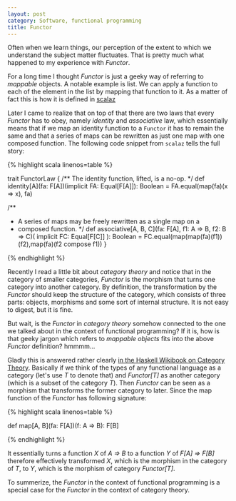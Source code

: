 ```yaml
---
layout: post
category: Software, functional programming
title: Functor
---
```


Often when we learn things, our perception of the extent to which we
understand the subject matter fluctuates. That is pretty much
what happened to my experience with *Functor*.

For a long time I thought *Functor* is just a geeky way of referring
to *mappable* objects. A notable example is list. We can apply a
function to each of the element in the list by mapping that function
to it. As a matter of fact this is how it is defined in
[scalaz](https://github.com/scalaz/scalaz/blob/series/7.1.x/core/src/main/scala/scalaz/Functor.scala#L20)

Later I came to realize that on top of that there are two laws that
every *Functor* has to obey, namely *identity* and *associative* law,
which essentially means that if we map an identity function to a `Functor`
it has to remain the same and that a series of maps can be rewritten
as just one map with one composed function. The following code snippet
from `scalaz` tells the full story:

{% highlight scala linenos=table %}

trait FunctorLaw {
  /** The identity function, lifted, is a no-op. */
  def identity[A](fa: F[A])(implicit FA: Equal[F[A]]): Boolean =
    FA.equal(map(fa)(x => x), fa)

  /**
   * A series of maps may be freely rewritten as a single map on a
   * composed function.
   */
  def associative[A, B, C](fa: F[A], f1: A => B, f2: B => C)(
    implicit FC: Equal[F[C]]
  ): Boolean =
     FC.equal(map(map(fa)(f1))(f2),map(fa)(f2 compose f1))
}

{% endhighlight %}

Recently I read a little bit about *category theory* and notice that
in the category of smaller categories, *Functor* is the morphism that
turns one category into another category. By definition, the
transformation by the *Functor* should keep the structure of the
category, which consists of three parts: objects, morphisms and some
sort of internal structure. It is not easy to digest, but it is
fine.

But wait, is the *Functor* in *category theory* somehow connected to
the one we talked about in the context of functional programming? If
it is, how is that geeky jargon which refers to *mappable objects*
fits into the above *Functor* definition? hmmmm...

Gladly this is answered rather clearly
[in the Haskell Wikibook on Category
Theory](https://en.wikibooks.org/wiki/Haskell/Category_theory#Functors_on_Hask).
Basically if we think of the types of any functional language as a
category (let's use *T* to denote that) and *Functor[T]* as another
category (which is a subset of the category *T*). Then *Functor* can
be seen as a morphism that transforms the former category to
later. Since the map function of the *Functor* has following
signature:

{% highlight scala linenos=table %}

def map[A, B](fa: F[A])(f: A => B): F[B]

{% endhighlight %}

It essentially turns a function *X* of *A => B* to a function *Y* of *F[A] =>
F[B]* therefore effectively transformed *X*, which is the morphism in
the category of *T*, to *Y*, which is the morphism of category
*Functor[T]*.

To summerize, the *Functor* in the context of functional programming
is a special case for the *Functor* in the context of category theory.
